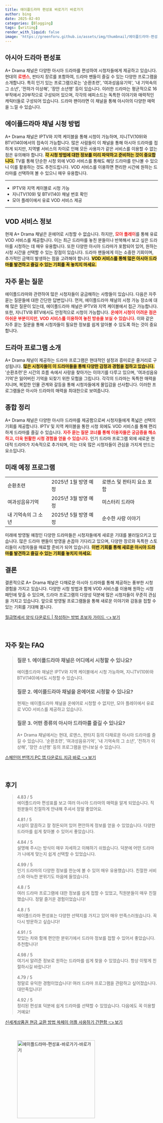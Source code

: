 ```yaml
---
title: 에이플드라마 편성표 바로가기 바로가기
author: bing
date: 2025-02-03
categories: [Blogging]
tags: [writing]
render_with_liquid: false
image: 'https://greenforu.github.io/assets/img/thumbnail/에이플드라마-편성표-바로가기-바로가기.webp'
---
```



<h2 id='아시아 드라마 편성표'>아시아 드라마 편성표</h2>

<p>A+ Drama 채널은 다양한 아시아 드라마를 편성하여 시청자들에게 제공하고 있습니다. 현대의 <b><span style="color: #ee2323;">로맨스</span></b>, 판타지 장르를 포함하여, 드라마 팬들이 즐길 수 있는 다양한 프로그램을 소개합니다. 특히 인기 있는 프로그램으로는 '순환초련', '여과성음유기억', '내 기억속의 그 소년', '전하가 이상해', '장안 소년행' 등이 있습니다. 이러한 드라마는 평균적으로 16부작에서 20부작으로 구성되어 있으며, 각각의 에피소드는 독특한 이야기와 매력적인 캐릭터들로 구성되어 있습니다. 드라마 팬이라면 이 채널을 통해 아시아의 다양한 매력을 느낄 수 있습니다.</p>

<h2 id='에이플드라마 채널 시청 방법'>에이플드라마 채널 시청 방법</h2>

<p>A+ Drama 채널은 IPTV와 지역 케이블을 통해 시청이 가능하며, 지니TV(109)와 BTV(140)에서의 접속이 가능합니다. 많은 사람들이 이 채널을 통해 아시아 드라마를 접하게 되지만, 지역별 서비스의 차이로 인해 모든 사용자가 같은 서비스를 이용할 수 없는 점은 유의해야 합니다. <b><span style="background-color: #ffe066;">각 시청 방법에 대한 정보를 미리 파악하고 준비하는 것이 중요합니다.</span></b> TV를 통해 단순한 시청 외에 VOD 서비스를 통해도 해당 드라마를 만나볼 수 있으니 이를 활용하는 것도 추천드립니다. VOD 서비스를 이용하면 편리한 시간에 원하는 드라마를 선택하여 볼 수 있으니 매우 유용합니다.</p>

<hr />

<ul>
    <li>IPTV와 지역 케이블로 시청 가능</li>
    <li>지니TV(109) 및 BTV(140) 채널 번호 확인</li>
    <li>모아 플레이에서 유료 VOD 서비스 제공</li>
</ul>

<hr />

<h2 id='VOD 서비스 정보'>VOD 서비스 정보</h2>

<p>현재 A+ Drama 채널은 온에어로 시청할 수 없습니다. 하지만, <b><span style="color: #ee2323;">모아 플레이</span></b>를 통해 유료 VOD 서비스를 제공합니다. 이는 최근 드라마를 놓친 분들이나 반복해서 보고 싶은 드라마를 시청하는 데 매우 유용합니다. 또한 다양한 아시아 드라마가 포함되어 있어, 원하는 시청 시간을 선택할 수 있는 장점이 있습니다. 드라마 팬들에게 이는 소중한 기회이며, 추가적인 금액이 발생하는 점을 고려해야 합니다. <b><span style="background-color: #ffe066;">VOD 서비스를 통해 많은 아시아 드라마를 발견하고 즐길 수 있는 기회를 꼭 놓치지 마세요.</span></b></p>

<h2 id='자주 묻는 질문'>자주 묻는 질문</h2>

<p>에이플드라마와 관련하여 많은 시청자들이 궁금해하는 사항들이 있습니다. 다음은 자주 묻는 질문들에 대한 간단한 답변입니다. 먼저, 에이플드라마 채널의 시청 가능 장소에 대해 많은 질문이 있는데, 에이플드라마 채널은 IPTV와 지역 케이블에서 접근 가능합니다. 또한, 지니TV와 BTV에서도 안정적으로 시청이 가능합니다. <b><span style="color: #ee2323;">온에어 시청이 어려운 점은 아쉬운 부분이지만, VOD 서비스를 이용하여 놓친 방송을 보실 수 있습니다.</span></b> 이와 같은 자주 묻는 질문을 통해 시청자들이 필요한 정보를 쉽게 알아볼 수 있도록 하는 것이 중요합니다.</p>

<h2 id='드라마 프로그램 소개'>드라마 프로그램 소개</h2>

<p>A+ Drama 채널이 제공하는 드라마 프로그램은 현대적인 설정과 흥미로운 줄거리로 구성됩니다. <b><span style="background-color: #ffe066;">많은 시청자들이 이 드라마들을 통해 다양한 감정과 경험을 접하고 있습니다.</span></b> '순환초련'은 시간의 흐름 속에서 사랑을 찾아가는 이야기를 다루고 있으며, '여과성음유기억'은 잃어버린 기억을 되찾기 위한 모험을 그립니다. 각각의 드라마는 독특한 매력을 지니며, 복잡한 인물 관계와 갈등을 통해 시청자들에게 몰입감을 선사합니다. 이러한 프로그램들은 아시아 드라마의 매력을 최대한으로 보여줍니다.</p>

<h2 id='종합 정리'>종합 정리</h2>

<p>A+ Drama 채널은 다양한 아시아 드라마를 제공함으로써 시청자들에게 폭넓은 선택의 기회를 제공합니다. IPTV 및 지역 케이블을 통한 시청 외에도 VOD 서비스를 통해 편리하게 드라마를 즐길 수 있습니다. <b><span style="color: #ee2323;">자주 묻는 질문 코너를 통해 이용자들은 궁금증을 해소하고, 더욱 원활한 시청 경험을 얻을 수 있습니다.</span></b> 인기 드라마 프로그램 외에 새로운 현대적 드라마가 지속적으로 추가되며, 이는 더욱 많은 시청자들이 관심을 가지게 만드는 요소입니다.</p>

<h2 id='미래 예정 프로그램'>미래 예정 프로그램</h2>

<table>
    <tr>
        <td>순환초련</td>
        <td>2025년 1월 방영 예정</td>
        <td>로맨스 및 판타지 요소 포함</td>
    </tr>
    <tr>
        <td>여과성음유기억</td>
        <td>2025년 3월 방영 예정</td>
        <td>미스터리 드라마</td>
    </tr>
    <tr>
        <td>내 기억속의 그 소년</td>
        <td>2025년 5월 방영 예정</td>
        <td>순수한 사랑 이야기</td>
    </tr>
</table>

<p>미래에 방영될 예정인 다양한 드라마들은 시청자들에게 새로운 기대를 불러일으키고 있습니다. 많은 드라마 팬들이 방영을 손꼽아 기다리고 있으며, 다양한 장르와 독특한 스토리들이 시청자들을 매료할 준비가 되어 있습니다. <b><span style="background-color: #ffe066;">이번 기회를 통해 새로운 아시아 드라마를 발견하고 즐길 수 있는 기회를 놓치지 마세요.</span></b></p>

<h2 id='결론'>결론</h2>

<p>결론적으로 A+ Drama 채널은 다채로운 아시아 드라마를 통해 제공하는 풍부한 시청 경험을 가지고 있습니다. 다양한 시청 방법과 함께 VOD 서비스를 이용해 원하는 시청 패턴에 맞출 수 있으며, 드라마 프로그램의 다양성 덕분에 많은 시청자들이 꾸준히 관심을 가지고 있습니다. 앞으로 방영될 프로그램들을 통해 새로운 이야기와 감동을 접할 수 있는 기회를 기대해 봅니다.</p>


<p><a class="click-button" title="월급명세서 양식 다운로드 | 작성하는 방법 초보자 가이드" href="https://greenforu.github.io/posts/%EC%9B%94%EA%B8%89%EB%AA%85%EC%84%B8%EC%84%9C-%EC%96%91%EC%8B%9D-%EB%8B%A4%EC%9A%B4%EB%A1%9C%EB%93%9C-%EC%9E%91%EC%84%B1%ED%95%98%EB%8A%94-%EB%B0%A9%EB%B2%95-%EC%B4%88%EB%B3%B4%EC%9E%90-%EA%B0%80%EC%9D%B4%EB%93%9C/" rel="dofollow">월급명세서 양식 다운로드 | 작성하는 방법 초보자 가이드 👈 보기</a></p><br>
<h2 id='자주_찾는_FAQ'>자주 찾는 FAQ</h2>
<div itemscope="" itemtype="https://schema.org/FAQPage"> <blockquote> <div itemscope="" itemprop="mainEntity" itemtype="https://schema.org/Question"> <h3 itemprop="name">질문 1. 에이플드라마 채널은 어디에서 시청할 수 있나요?</h3> <div itemscope="" itemprop="acceptedAnswer" itemtype="https://schema.org/Answer"> <span itemprop="text"> <p>에이플드라마 채널은 IPTV와 지역 케이블에서 시청 가능하며, 지니TV(109)와 BTV(140)에서도 시청할 수 있습니다.</p> </span> </div> </div> <div itemscope="" itemprop="mainEntity" itemtype="https://schema.org/Question"> <h3 itemprop="name">질문 2. 에이플드라마 채널을 온에어로 시청할 수 있나요?</h3> <div itemscope="" itemprop="acceptedAnswer" itemtype="https://schema.org/Answer"> <span itemprop="text"> <p>현재는 에이플드라마 채널을 온에어로 시청할 수 없지만, 모아 플레이에서 유료로 VOD 서비스를 제공하고 있습니다.</p> </span> </div> </div> <div itemscope="" itemprop="mainEntity" itemtype="https://schema.org/Question"> <h3 itemprop="name">질문 3. 어떤 종류의 아시아 드라마를 즐길 수 있나요?</h3> <div itemscope="" itemprop="acceptedAnswer" itemtype="https://schema.org/Answer"> <span itemprop="text"> <p>A+ Drama 채널에서는 현대, 로맨스, 판타지 등의 다채로운 아시아 드라마를 즐길 수 있습니다. '순환초련', '여과성음유기억', '내 기억속의 그 소년', '전하가 이상해', '장안 소년행' 등의 프로그램을 만나보실 수 있습니다.</p> </span> </div> </div> </blockquote> </div>
<p><a class="click-button" title="스페인어 번역기 PC 앱 다운로드 지금 바로" href="https://greenforu.github.io/posts/%EC%8A%A4%ED%8E%98%EC%9D%B8%EC%96%B4-%EB%B2%88%EC%97%AD%EA%B8%B0-PC-%EC%95%B1-%EB%8B%A4%EC%9A%B4%EB%A1%9C%EB%93%9C-%EC%A7%80%EA%B8%88-%EB%B0%94%EB%A1%9C/" rel="dofollow">스페인어 번역기 PC 앱 다운로드 지금 바로 👈 보기</a></p><br>
<h2 id='후기'>후기</h2>
<div itemscope itemtype="https://schema.org/Product">
  <blockquote>
  <div itemprop="review" itemscope itemtype="https://schema.org/Review">
      <div itemprop="reviewRating" itemscope itemtype="https://schema.org/Rating"> <span itemprop="ratingValue">4.83</span> / <span itemprop="bestRating">5</span> </div>
      <span itemprop="reviewBody">에이플드라마 편성표를 보고 여러 아시아 드라마의 매력을 알게 되었습니다. 직원분들이 친절하게 안내해 주셔서 정말 좋았어요.</span>
  </div>
  <br>
  <div itemprop="review" itemscope itemtype="https://schema.org/Review">
      <div itemprop="reviewRating" itemscope itemtype="https://schema.org/Rating"> <span itemprop="ratingValue">4.81</span> / <span itemprop="bestRating">5</span> </div>
      <span itemprop="reviewBody">시설이 깔끔하고 잘 정돈되어 있어 편안하게 정보를 얻을 수 있었습니다. 다양한 드라마를 쉽게 찾아볼 수 있어서 좋았습니다.</span>
  </div>
  <br>
  <div itemprop="review" itemscope itemtype="https://schema.org/Review">
      <div itemprop="reviewRating" itemscope itemtype="https://schema.org/Rating"> <span itemprop="ratingValue">4.84</span> / <span itemprop="bestRating">5</span> </div>
      <span itemprop="reviewBody">설명해 주시는 방식이 매우 자세하고 이해하기 쉬웠습니다. 덕분에 어떤 드라마가 나에게 맞는지 쉽게 선택할 수 있었습니다.</span>
  </div>
  <br>
  <div itemprop="review" itemscope itemtype="https://schema.org/Review">
      <div itemprop="reviewRating" itemscope itemtype="https://schema.org/Rating"> <span itemprop="ratingValue">4.99</span> / <span itemprop="bestRating">5</span> </div>
      <span itemprop="reviewBody">인기 드라마의 다양한 정보를 한눈에 볼 수 있어 매우 유용했습니다. 친절한 서비스와 아늑한 분위기도 마음에 들었습니다.</span>
  </div>
  <br>
  <div itemprop="review" itemscope itemtype="https://schema.org/Review">
      <div itemprop="reviewRating" itemscope itemtype="https://schema.org/Rating"> <span itemprop="ratingValue">4.8</span> / <span itemprop="bestRating">5</span> </div>
      <span itemprop="reviewBody">여러 드라마 프로그램에 대한 정보를 쉽게 접할 수 있었고, 직원분들이 매우 친절했습니다. 정말 즐거운 경험이었습니다!</span>
  </div>
  <br>
  <div itemprop="review" itemscope itemtype="https://schema.org/Review">
      <div itemprop="reviewRating" itemscope itemtype="https://schema.org/Rating"> <span itemprop="ratingValue">4.8</span> / <span itemprop="bestRating">5</span> </div>
      <span itemprop="reviewBody">에이플드라마 편성표는 다양한 선택지를 가지고 있어 매우 만족스러웠습니다. 꼭 다시 방문하고 싶습니다!</span>
  </div>
  <br>
  <div itemprop="review" itemscope itemtype="https://schema.org/Review">
      <div itemprop="reviewRating" itemscope itemtype="https://schema.org/Rating"> <span itemprop="ratingValue">4.91</span> / <span itemprop="bestRating">5</span> </div>
      <span itemprop="reviewBody">맛있는 차와 함께 편안한 분위기에서 드라마 정보를 접할 수 있어서 좋았습니다. 추천합니다!</span>
  </div>
  <br>
  <div itemprop="review" itemscope itemtype="https://schema.org/Review">
      <div itemprop="reviewRating" itemscope itemtype="https://schema.org/Rating"> <span itemprop="ratingValue">4.98</span> / <span itemprop="bestRating">5</span> </div>
      <span itemprop="reviewBody">여기서 알려준 정보로 원하는 드라마를 쉽게 찾을 수 있었습니다. 항상 이렇게 친절하시길 바랍니다!</span>
  </div>
  <br>
  <div itemprop="review" itemscope itemtype="https://schema.org/Review">
      <div itemprop="reviewRating" itemscope itemtype="https://schema.org/Rating"> <span itemprop="ratingValue">4.79</span> / <span itemprop="bestRating">5</span> </div>
      <span itemprop="reviewBody">정말로 유익한 경험이었습니다! 여러 드라마 프로그램을 관람하고 싶어졌습니다. 대만족입니다!</span>
  </div>
  <br>
  <div itemprop="review" itemscope itemtype="https://schema.org/Review">
      <div itemprop="reviewRating" itemscope itemtype="https://schema.org/Rating"> <span itemprop="ratingValue">4.92</span> / <span itemprop="bestRating">5</span> </div>
      <span itemprop="reviewBody">정리된 편성표 덕분에 쉽게 드라마를 선택할 수 있었습니다. 다음에도 꼭 이용할 거예요!</span>
  </div>
  </blockquote>
</div>
<p><a class="click-button" title="신세계상품권 현금 교환 방법 쓱페이 어플 사용하기 간편함" href="https://greenforu.github.io/posts/%EC%8B%A0%EC%84%B8%EA%B3%84%EC%83%81%ED%92%88%EA%B6%8C-%ED%98%84%EA%B8%88-%EA%B5%90%ED%99%98-%EB%B0%A9%EB%B2%95-%EC%93%B1%ED%8E%98%EC%9D%B4-%EC%96%B4%ED%94%8C-%EC%82%AC%EC%9A%A9%ED%95%98%EA%B8%B0-%EA%B0%84%ED%8E%B8%ED%95%A8/" rel="dofollow">신세계상품권 현금 교환 방법 쓱페이 어플 사용하기 간편함 👈 보기</a></p><br>
<figure class="image"><img src="https://greenforu.github.io/assets/img/thumbnail/에이플드라마-편성표-바로가기-바로가기.webp" alt="에이플드라마-편성표-바로가기-바로가기" width="256" height="256"></figure>